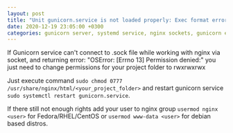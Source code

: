 ```yaml
---
layout: post
title: "Unit gunicorn.service is not loaded properly: Exec format error"
date: 2020-12-19 23:05:00 +0300
categories: gunicorn server, systemd service, nginx sockets, gunicorn error, permission denied
---
```

If Gunicorn service can't connect to .sock file while working with nginx via socket, and returning error: "OSError: [Errno 13] Permission denied:" you just need to change permissions for your project folder to rwxrwxrwx

Just execute command `sudo chmod 0777 /usr/share/nginx/html/<your_project_folder>` and restart gunicorn service `sudo systemctl restart gunicorn.service`.

If there still not enough rights add your user to nginx group `usermod nginx <user>` for Fedora/RHEL/CentOS or `usermod www-data <user>` for debian based distros.
